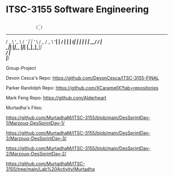 # ITSC-3155 Software Engineering
                  _                      
                 (_)                     
  ___ _ __   __ _ _ _ __   ___  ___ _ __ 
 / _ \ '_ \ / _` | | '_ \ / _ \/ _ \ '__|
|  __/ | | | (_| | | | | |  __/  __/ |   
 \___|_| |_|\__, |_|_| |_|\___|\___|_|   
             __/ |                       
            |___/                        




Group-Project

Devon Cesca's Repo: https://github.com/DevonCesca/ITSC-3155-FINAL

Parker Randolph Repo: https://github.com/XCaramellX?tab=repositories

Mark Feng Repo: https://github.com/Alderheart

Murtadha's Files:

https://github.com/MurtadhaM/ITSC-3155/blob/main/DesSprintDay-1/Marzouq-DesSprintDay-1/

https://github.com/MurtadhaM/ITSC-3155/blob/main/DesSprintDay-3/Marzouq-DesSprintDay-3/

https://github.com/MurtadhaM/ITSC-3155/blob/main/DesSprintDay-2/Marzouq-DesSprintDay-2/

https://github.com/MurtadhaM/ITSC-3155/tree/main/Lab%20Activity/Murtadha
 
 
